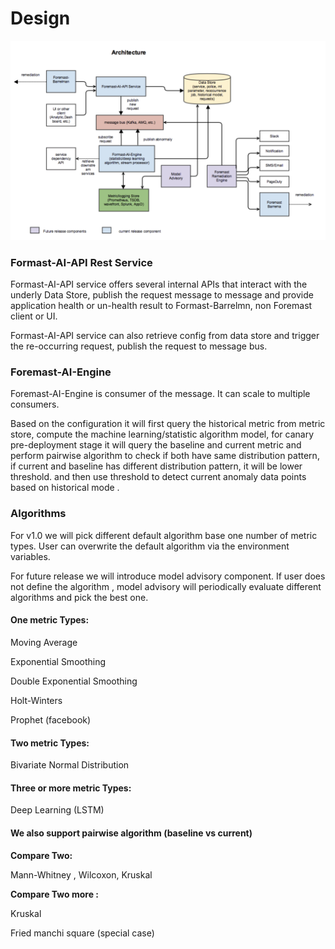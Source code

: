 # Design

![](../.gitbook/assets/foremastarchitecture%20%282%29.png)

### Formast-AI-API Rest Service

Formast-AI-API service offers several internal APIs that interact with the underly Data Store, publish the request message to message and provide application health or un-health result to Formast-Barrelmn, non Foremast client or UI. 

Formast-AI-API service can also retrieve config from data store and trigger the re-occurring request, publish the request to message bus.

### Foremast-AI-Engine

Foremast-AI-Engine is consumer of the message. It can scale to multiple consumers. 

Based on the configuration it will first query the historical metric from metric store, compute the machine learning/statistic algorithm model,  for canary pre-deployment stage it will query the baseline and current metric and perform pairwise algorithm to check if both have same distribution pattern,  if current and baseline has different distribution pattern, it will be lower threshold. and then use threshold to detect current anomaly data points based on  historical mode .

### Algorithms 

For v1.0 we will pick different default algorithm base one number of metric types. User can overwrite the default algorithm via the environment variables.  

For future release we will introduce model advisory component.  If user does not define the algorithm , model advisory will periodically evaluate different algorithms and pick the best one. 

#### One metric Types:

Moving Average

Exponential Smoothing

Double Exponential Smoothing

Holt-Winters

Prophet \(facebook\)

#### Two metric Types:

Bivariate Normal Distribution

#### Three or more metric Types:

Deep Learning \(LSTM\)

#### We also support pairwise algorithm  \(baseline vs current\)

**Compare Two:**

Mann-Whitney , Wilcoxon, Kruskal  

**Compare Two more :**

 Kruskal  

Fried manchi square \(special case\)













